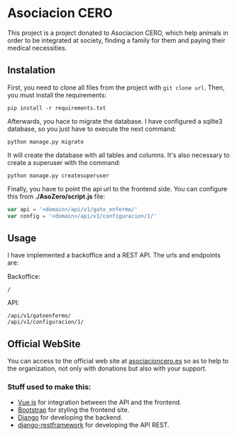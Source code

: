 # Asociacion CERO

This project is a project donated to Asociacion CERO, which help animals in order to be integrated at society, finding a family for them and paying their medical necessities.

## Instalation

First, you need to clone all files from the project with ```git clone url```. Then, you must install the requirements:

```
pip install -r requirements.txt
```

Afterwards, you hace to migrate the database. I have configured a sqlite3 database, so you just have to execute the next command:

```
python manage.py migrate
```

It will create the database with all tables and columns. It's also necessary to create a superuser with the command:

```
python manage.py createsuperuser
```

Finally, you have to point the api url to the frontend side. You can configure this from **./AsoZero/script.js** file:

```javascript
var api = '<domain>/api/v1/gato_enfermo/'
var config = '<domain>/api/v1/configuracion/1/'
```

## Usage

I have implemented a backoffice and a REST API. The urls and endpoints are:

Backoffice:

```
/
```

API:

```
/api/v1/gatoenfermo/
/api/v1/configuracion/1/
```

## Official WebSite

You can access to the official web site at [asociacioncero.es](http://asociacioncero.es) so as to help to the organization, not only with donations but also with your support.

### Stuff used to make this:

 * [Vue.js](https://vuejs.org) for integration between the API and the frontend.
 * [Bootstrap](http://getbootstrap.com) for styling the frontend site.
 * [Django](https://www.djangoproject.com) for developing the backend.
 * [django-restframework](http://www.django-rest-framework.org) for developing the API REST.

